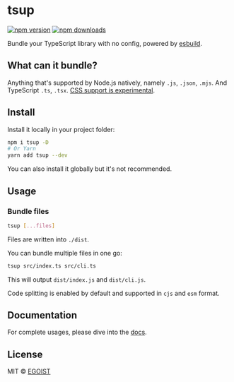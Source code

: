 # tsup

[![npm version](https://badgen.net/npm/v/tsup)](https://npm.im/tsup) [![npm downloads](https://badgen.net/npm/dm/tsup)](https://npm.im/tsup)

Bundle your TypeScript library with no config, powered by [esbuild](https://github.com/evanw/esbuild).

## What can it bundle?

Anything that's supported by Node.js natively, namely `.js`, `.json`, `.mjs`. And TypeScript `.ts`, `.tsx`. [CSS support is experimental](#css-support).

## Install

Install it locally in your project folder:

```bash
npm i tsup -D
# Or Yarn
yarn add tsup --dev
```

You can also install it globally but it's not recommended.

## Usage

### Bundle files

```bash
tsup [...files]
```

Files are written into `./dist`.

You can bundle multiple files in one go:

```bash
tsup src/index.ts src/cli.ts
```

This will output `dist/index.js` and `dist/cli.js`.

Code splitting is enabled by default and supported in `cjs` and `esm` format.

## Documentation

For complete usages, please dive into the [docs](https://tsup.egoist.sh).

## License

MIT &copy; [EGOIST](https://github.com/sponsors/egoist)
